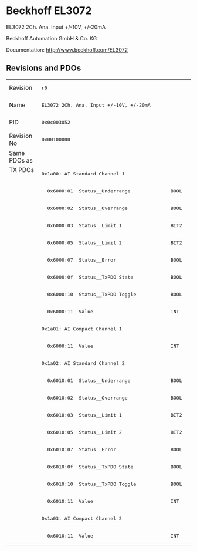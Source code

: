# Beckhoff EL3072

EL3072 2Ch. Ana. Input +/-10V, +/-20mA

Beckhoff Automation GmbH & Co. KG

Documentation: <a href="http://www.beckhoff.com/EL3072">http://www.beckhoff.com/EL3072</a>

## Revisions and PDOs
<table>
<tr >
<td class="first">Revision</td>
<td ><pre>r0</pre></td>
</tr>
<tr >
<td class="first">Name</td>
<td ><pre>EL3072 2Ch. Ana. Input +/-10V, +/-20mA</pre></td>
</tr>
<tr >
<td class="first">PID</td>
<td ><pre>0x0c003052</pre></td>
</tr>
<tr >
<td class="first">Revision No</td>
<td ><pre>0x00100000</pre></td>
</tr>
<tr >
<td class="first">Same PDOs as</td>
<td ></td>
</tr>
<tr class="txpdo pdosection">
<td class="first" rowspan=22 valign=top>TX PDOs</td>
<td><pre>0x1a00: AI Standard Channel 1</pre></td>
<td></td>
</tr>
<tr class="txpdo">
<td class="first"><pre>  0x6000:01  Status__Underrange              BOOL</pre></td>
</tr>
<tr class="txpdo">
<td class="first"><pre>  0x6000:02  Status__Overrange               BOOL</pre></td>
</tr>
<tr class="txpdo">
<td class="first"><pre>  0x6000:03  Status__Limit 1                 BIT2</pre></td>
</tr>
<tr class="txpdo">
<td class="first"><pre>  0x6000:05  Status__Limit 2                 BIT2</pre></td>
</tr>
<tr class="txpdo">
<td class="first"><pre>  0x6000:07  Status__Error                   BOOL</pre></td>
</tr>
<tr class="txpdo">
<td class="first"><pre>  0x6000:0f  Status__TxPDO State             BOOL</pre></td>
</tr>
<tr class="txpdo">
<td class="first"><pre>  0x6000:10  Status__TxPDO Toggle            BOOL</pre></td>
</tr>
<tr class="txpdo">
<td class="first"><pre>  0x6000:11  Value                           INT</pre></td>
</tr>
<tr class="txpdo pdosection">
<td class="first"><pre>0x1a01: AI Compact Channel 1</pre></td>
</tr>
<tr class="txpdo">
<td class="first"><pre>  0x6000:11  Value                           INT</pre></td>
</tr>
<tr class="txpdo pdosection">
<td class="first"><pre>0x1a02: AI Standard Channel 2</pre></td>
</tr>
<tr class="txpdo">
<td class="first"><pre>  0x6010:01  Status__Underrange              BOOL</pre></td>
</tr>
<tr class="txpdo">
<td class="first"><pre>  0x6010:02  Status__Overrange               BOOL</pre></td>
</tr>
<tr class="txpdo">
<td class="first"><pre>  0x6010:03  Status__Limit 1                 BIT2</pre></td>
</tr>
<tr class="txpdo">
<td class="first"><pre>  0x6010:05  Status__Limit 2                 BIT2</pre></td>
</tr>
<tr class="txpdo">
<td class="first"><pre>  0x6010:07  Status__Error                   BOOL</pre></td>
</tr>
<tr class="txpdo">
<td class="first"><pre>  0x6010:0f  Status__TxPDO State             BOOL</pre></td>
</tr>
<tr class="txpdo">
<td class="first"><pre>  0x6010:10  Status__TxPDO Toggle            BOOL</pre></td>
</tr>
<tr class="txpdo">
<td class="first"><pre>  0x6010:11  Value                           INT</pre></td>
</tr>
<tr class="txpdo pdosection">
<td class="first"><pre>0x1a03: AI Compact Channel 2</pre></td>
</tr>
<tr class="txpdo">
<td class="first"><pre>  0x6010:11  Value                           INT</pre></td>
</tr>
</table>
